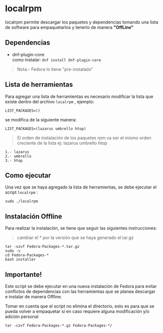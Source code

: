 # localrpm

localrpm permite descargar los paquetes y dependencias tomando una lista de software para empaquetarlos y tenerlo de manera **"OffLine"**

## Dependencias

- dnf-plugin-core  
como instalar: `dnf install dnf-plugin-core`
> Nota.- Fedora lo tiene "pre-instalado"

## Lista de herramientas

Para agregar una lista de herramientas es necesario modificar la lista que existe dentro del archivo `localrpm`   , ejemplo:

    LIST_PACKAGES=()  
   
se modifica de la siguiente manera:     
    
    LIST_PACKAGES=(lazarus umbrello htop)
> El orden de instalación de los paquetes rpm va ser el mismo orden creciente de la lista ej: lazarus umbrello htop  

    1.- lazarus  
    2.- umbrello  
    3.- htop

## Como ejecutar

Una vez que se haya agregado la lista de herramientas, se debe ejecutar el script `localrpm` :

    sudo ./localrpm

## Instalación Offline

Para realizar la instalación, se tiene que seguir las siguientes instrucciones: 

> cambiar el * por la versión que se haya generado el tar.gz  

    tar -xzvf Fedora-Packages-*.tar.gz
    sudo -s
    cd Fedora-Packages-*
    bash installer   

## Importante!

Este script se debe ejecutar en una nueva instalación de Fedora para evitar conflictos de dependencias con las herramientas que se planea descargar e instalar de manera Offline.  

Tomar en cuenta que el script no elimina el directorio, esto es para que se pueda volver a empaquetar si en caso requiere alguna modificación y/o adición personal

    tar -czvf Fedora-Packages-*.gz Fedora-Packages-*/
